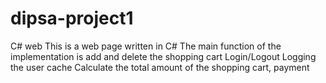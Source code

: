# dipsa-project1
C# web
This is a web page written in C#
The main function of the implementation is 
add and delete the shopping cart
Login/Logout
Logging the user cache
Calculate the total amount of the shopping cart,
payment
